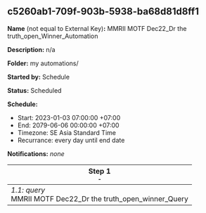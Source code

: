 ## c5260ab1-709f-903b-5938-ba68d81d8ff1

**Name** (not equal to External Key)**:** MMRII MOTF Dec22_Dr the truth_open_Winner_Automation


**Description:** n/a

**Folder:** my automations/

**Started by:** Schedule

**Status:** Scheduled

**Schedule:**

* Start: 2023-01-03 07:00:00 +07:00
* End: 2079-06-06 00:00:00 +07:00
* Timezone: SE Asia Standard Time
* Recurrance: every day until end date

**Notifications:** _none_


| Step 1<br>_<small>-</small>_ |
| --- |
| _1.1: query_<br>MMRII MOTF Dec22_Dr the truth_open_winner_Query |
